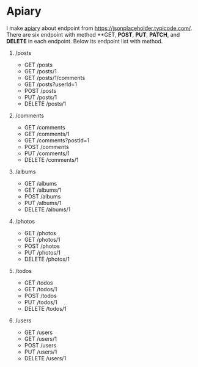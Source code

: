 # Apiary

I make [apiary](https://github.com/prilandini/Apiary/tree/master/blueprints) about endpoint from https://jsonplaceholder.typicode.com/. There are six endpoint with method **GET, **POST**, **PUT**, **PATCH**, and **DELETE** in each endpoint. Below its endpoint list with method. 

1. /posts
    - GET	    /posts
    - GET	    /posts/1
    - GET	    /posts/1/comments
    - GET	    /posts?userId=1
    - POST	    /posts
    - PUT	    /posts/1
    - DELETE	/posts/1

2. /comments
    - GET	    /comments
    - GET	    /comments/1
    - GET	    /comments?postId=1
    - POST	    /comments
    - PUT	    /comments/1
    - DELETE	/comments/1

3. /albums
    - GET	    /albums
    - GET	    /albums/1
    - POST	    /albums
    - PUT	    /albums/1
    - DELETE	/albums/1

4. /photos
    - GET	    /photos
    - GET	    /photos/1
    - POST	    /photos
    - PUT	    /photos/1
    - DELETE	/photos/1

5. /todos
    - GET	    /todos
    - GET	    /todos/1
    - POST	    /todos
    - PUT	    /todos/1
    - DELETE	/todos/1

6. /users
    - GET	    /users
    - GET	    /users/1
    - POST	    /users
    - PUT	    /users/1
    - DELETE	/users/1

